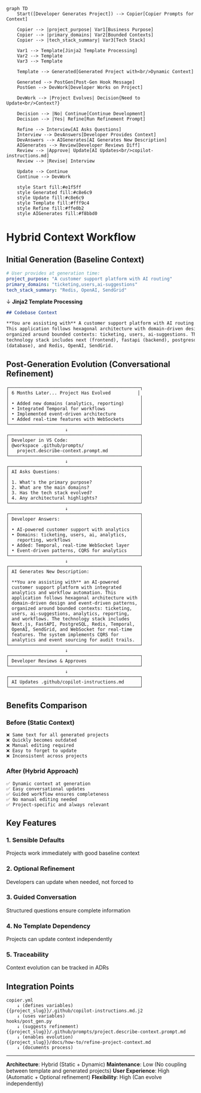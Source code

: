```mermaid
graph TD
    Start([Developer Generates Project]) --> Copier[Copier Prompts for Context]
    
    Copier --> |project_purpose| Var1[Business Purpose]
    Copier --> |primary_domains| Var2[Bounded Contexts]
    Copier --> |tech_stack_summary| Var3[Tech Stack]
    
    Var1 --> Template[Jinja2 Template Processing]
    Var2 --> Template
    Var3 --> Template
    
    Template --> Generated[Generated Project with<br/>Dynamic Context]
    
    Generated --> PostGen[Post-Gen Hook Message]
    PostGen --> DevWork[Developer Works on Project]
    
    DevWork --> |Project Evolves| Decision{Need to Update<br/>Context?}
    
    Decision --> |No| Continue[Continue Development]
    Decision --> |Yes| Refine[Run Refinement Prompt]
    
    Refine --> Interview[AI Asks Questions]
    Interview --> DevAnswers[Developer Provides Context]
    DevAnswers --> AIGenerates[AI Generates New Description]
    AIGenerates --> Review[Developer Reviews Diff]
    Review --> |Approve| Update[AI Updates<br/>copilot-instructions.md]
    Review --> |Revise| Interview
    
    Update --> Continue
    Continue --> DevWork
    
    style Start fill:#e1f5ff
    style Generated fill:#c8e6c9
    style Update fill:#c8e6c9
    style Template fill:#fff9c4
    style Refine fill:#ffe0b2
    style AIGenerates fill:#f8bbd0
```

# Hybrid Context Workflow

## Initial Generation (Baseline Context)

```yaml
# User provides at generation time:
project_purpose: "A customer support platform with AI routing"
primary_domains: "ticketing,users,ai-suggestions"
tech_stack_summary: "Redis, OpenAI, SendGrid"
```

↓ **Jinja2 Template Processing**

```markdown
## Codebase Context

**You are assisting with** A customer support platform with AI routing. 
This application follows hexagonal architecture with domain-driven design, 
organized around bounded contexts: ticketing, users, ai-suggestions. The 
technology stack includes next (frontend), fastapi (backend), postgresql 
(database), and Redis, OpenAI, SendGrid.
```

## Post-Generation Evolution (Conversational Refinement)

```
┌─────────────────────────────────────────────────┐
│ 6 Months Later... Project Has Evolved          │
│                                                 │
│ • Added new domains (analytics, reporting)      │
│ • Integrated Temporal for workflows             │
│ • Implemented event-driven architecture         │
│ • Added real-time features with WebSockets      │
└─────────────────────────────────────────────────┘
                      ↓
┌─────────────────────────────────────────────────┐
│ Developer in VS Code:                           │
│ @workspace .github/prompts/                     │
│   project.describe-context.prompt.md            │
└─────────────────────────────────────────────────┘
                      ↓
┌─────────────────────────────────────────────────┐
│ AI Asks Questions:                              │
│                                                 │
│ 1. What's the primary purpose?                  │
│ 2. What are the main domains?                   │
│ 3. Has the tech stack evolved?                  │
│ 4. Any architectural highlights?                │
└─────────────────────────────────────────────────┘
                      ↓
┌─────────────────────────────────────────────────┐
│ Developer Answers:                              │
│                                                 │
│ • AI-powered customer support with analytics    │
│ • Domains: ticketing, users, ai, analytics,     │
│   reporting, workflows                          │
│ • Added: Temporal, real-time WebSocket layer    │
│ • Event-driven patterns, CQRS for analytics     │
└─────────────────────────────────────────────────┘
                      ↓
┌─────────────────────────────────────────────────┐
│ AI Generates New Description:                   │
│                                                 │
│ **You are assisting with** an AI-powered        │
│ customer support platform with integrated       │
│ analytics and workflow automation. This         │
│ application follows hexagonal architecture with │
│ domain-driven design and event-driven patterns, │
│ organized around bounded contexts: ticketing,   │
│ users, ai-suggestions, analytics, reporting,    │
│ and workflows. The technology stack includes    │
│ Next.js, FastAPI, PostgreSQL, Redis, Temporal,  │
│ OpenAI, SendGrid, and WebSocket for real-time   │
│ features. The system implements CQRS for        │
│ analytics and event sourcing for audit trails.  │
└─────────────────────────────────────────────────┘
                      ↓
┌─────────────────────────────────────────────────┐
│ Developer Reviews & Approves                    │
└─────────────────────────────────────────────────┘
                      ↓
┌─────────────────────────────────────────────────┐
│ AI Updates .github/copilot-instructions.md      │
└─────────────────────────────────────────────────┘
```

## Benefits Comparison

### Before (Static Context)
```
❌ Same text for all generated projects
❌ Quickly becomes outdated
❌ Manual editing required
❌ Easy to forget to update
❌ Inconsistent across projects
```

### After (Hybrid Approach)
```
✅ Dynamic context at generation
✅ Easy conversational updates
✅ Guided workflow ensures completeness
✅ No manual editing needed
✅ Project-specific and always relevant
```

## Key Features

### 1. **Sensible Defaults**
Projects work immediately with good baseline context

### 2. **Optional Refinement**
Developers can update when needed, not forced to

### 3. **Guided Conversation**
Structured questions ensure complete information

### 4. **No Template Dependency**
Projects can update context independently

### 5. **Traceability**
Context evolution can be tracked in ADRs

## Integration Points

```
copier.yml
    ↓ (defines variables)
{{project_slug}}/.github/copilot-instructions.md.j2
    ↓ (uses variables)
hooks/post_gen.py
    ↓ (suggests refinement)
{{project_slug}}/.github/prompts/project.describe-context.prompt.md
    ↓ (enables evolution)
{{project_slug}}/docs/how-to/refine-project-context.md
    ↓ (documents process)
```

---

**Architecture**: Hybrid (Static + Dynamic)
**Maintenance**: Low (No coupling between template and generated projects)
**User Experience**: High (Automatic + Optional refinement)
**Flexibility**: High (Can evolve independently)

